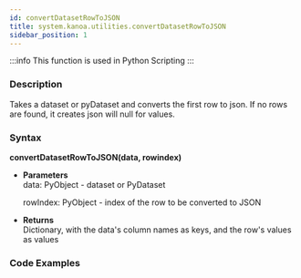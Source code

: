 ```yaml
---
id: convertDatasetRowToJSON
title: system.kanoa.utilities.convertDatasetRowToJSON
sidebar_position: 1
---
```


:::info
This function is used in Python Scripting
:::

### Description
Takes a dataset or pyDataset and converts the first row to json. If no rows are found, it creates json will null for values. 

### Syntax
**convertDatasetRowToJSON(data, rowindex)**

- **Parameters**  
    data: PyObject - dataset or PyDataset

    rowIndex: PyObject - index of the row to be converted to JSON

- **Returns**  
    Dictionary, with the data's column names as keys, and the row's values as values


### Code Examples

```py

```